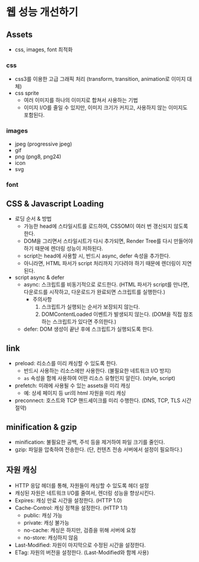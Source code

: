 # 웹 성능 개선하기

## Assets

- css, images, font 최적화

### css

- css3를 이용한 고급 그래픽 처리 (transform, transition, animation로 이미지 대체)
- css sprite
  - 여러 이미지를 하나의 이미지로 합쳐서 사용하는 기법
  - 이미지 I/O를 줄일 수 있지만, 이미지 크기가 커지고, 사용하지 않는 이미지도 포함된다.

### images

- jpeg (progressive jpeg)
- gif
- png (png8, png24)
- icon
- svg

### font

## CSS & Javascript Loading

- 로딩 순서 & 방법
  - 가능한 head에 스타일시트를 로드하여, CSSOM이 여러 번 갱신되지 않도록 한다.
  - DOM을 그리면서 스타일시트가 다시 추가되면, Render Tree를 다시 만들어야 하기 때문에 렌더링 성능이 저하된다.
  - script는 head에 사용할 시, 반드시 async, defer 속성을 추가한다.
  - 아니라면, HTML 파서가 script 처리까지 기다려야 하기 때문에 렌더링이 지연된다.
- script async & defer
  - async: 스크립트를 비동기적으로 로드한다. (HTML 파서가 script를 만나면, 다운로드를 시작하고, 다운로드가 완료되면 스크립트를 실행한다.)
    - 주의사항
      1. 스크립트가 실행되는 순서가 보장되지 않는다.
      2. DOMContentLoaded 이벤트가 발생되지 않는다. (DOM을 직접 참조하는 스크립트가 있다면 주의한다.)
  - defer: DOM 생성이 끝난 후에 스크립트가 실행되도록 한다.

## link

- preload: 리소스를 미리 캐싱할 수 있도록 한다.
  - 반드시 사용하는 리소스에만 사용한다. (불필요한 네트워크 I/O 방지)
  - `as` 속성을 함께 사용하여 어떤 리소스 유형인지 알린다. (style, script)
- prefetch: 미래에 사용될 수 있는 assets을 미리 캐싱
  - 예: 상세 페이지 등 uri의 html 자원을 미리 캐싱
- preconnect: 호스트와 TCP 핸드셰이크를 미리 수행한다. (DNS, TCP, TLS 시간 절약)

## minification & gzip

- minification: 불필요한 공백, 주석 등을 제거하여 파일 크기를 줄인다.
- gzip: 파일을 압축하여 전송한다. (단, 컨텐츠 전송 서버에서 설정이 필요하다.)

## 자원 캐싱

- HTTP 응답 헤더를 통해, 자원들이 캐싱할 수 있도록 헤더 설정
- 캐싱된 자원은 네트워크 I/O를 줄여서, 렌더링 성능을 향상시킨다.
- Expires: 캐싱 만료 시간을 설정한다. (HTTP 1.0)
- Cache-Control: 캐싱 정책을 설정한다. (HTTP 1.1)
  - public: 캐싱 가능
  - private: 캐싱 불가능
  - no-cache: 캐싱은 하지만, 검증을 위해 서버에 요청
  - no-store: 캐싱하지 않음
- Last-Modified: 자원이 마지막으로 수정된 시간을 설정한다.
- ETag: 자원의 버전을 설정한다. (Last-Modified와 함께 사용)
